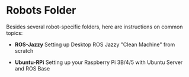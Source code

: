 # Robots Folder

Besides several robot-specific folders, here are instructions on common topics:

- **ROS-Jazzy** Setting up Desktop ROS Jazzy "Clean Machine" from scratch

- **Ubuntu-RPi** Setting up your Raspberry Pi 3B/4/5 with Ubuntu Server and ROS Base
